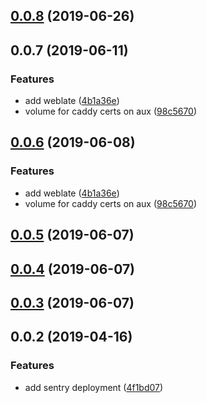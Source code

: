 ## [0.0.8](https://github.com/doomsower/whitewater/compare/@whitewater-guide/aux-stack@0.0.7...@whitewater-guide/aux-stack@0.0.8) (2019-06-26)

## 0.0.7 (2019-06-11)

### Features

- add weblate ([4b1a36e](https://github.com/doomsower/whitewater/commit/4b1a36e))
- volume for caddy certs on aux ([98c5670](https://github.com/doomsower/whitewater/commit/98c5670))

## [0.0.6](https://github.com/doomsower/whitewater/compare/@whitewater-guide/sentry@0.0.5...@whitewater-guide/sentry@0.0.6) (2019-06-08)

### Features

- add weblate ([4b1a36e](https://github.com/doomsower/whitewater/commit/4b1a36e))
- volume for caddy certs on aux ([98c5670](https://github.com/doomsower/whitewater/commit/98c5670))

## [0.0.5](https://github.com/doomsower/whitewater/compare/@whitewater-guide/sentry@0.0.3...@whitewater-guide/sentry@0.0.5) (2019-06-07)

## [0.0.4](https://github.com/doomsower/whitewater/compare/@whitewater-guide/sentry@0.0.3...@whitewater-guide/sentry@0.0.4) (2019-06-07)

## [0.0.3](https://github.com/doomsower/whitewater/compare/@whitewater-guide/sentry@0.0.2...@whitewater-guide/sentry@0.0.3) (2019-06-07)

## 0.0.2 (2019-04-16)

### Features

- add sentry deployment ([4f1bd07](https://github.com/doomsower/whitewater/commit/4f1bd07))
